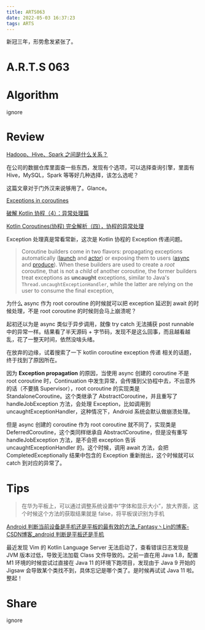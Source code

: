```yaml
---
title: ARTS063
date: 2022-05-03 16:37:23
tags: ARTS
---
```


新冠三年，形势愈发紧张了。

<!--more-->

# A.R.T.S 063

# Algorithm

ignore

# Review

[Hadoop、Hive、Spark 之间是什么关系？](https://cloud.tencent.com/developer/article/1042387)

在公司的数据仓库里面查一些东西，发现有个选项，可以选择查询引擎，里面有 Hive，MySQL，Spark 等等好几种选择，该怎么选呢？

这篇文章对于门外汉来说够用了。Glance。

[Exceptions in coroutines](https://medium.com/androiddevelopers/exceptions-in-coroutines-ce8da1ec060c)

[破解 Kotlin 协程（4）：异常处理篇](https://www.bennyhuo.com/2019/04/23/coroutine-exceptions/)

[Kotlin Coroutines(协程) 完全解析（四），协程的异常处理](https://johnnyshieh.me/posts/kotlin-coroutine-exception-handling/)

Exception 处理真是常看常新，这次是 Kotlin 协程的 Exception 传递问题。

> Coroutine builders come in two flavors: propagating exceptions automatically ([launch](https://kotlin.github.io/kotlinx.coroutines/kotlinx-coroutines-core/kotlinx.coroutines/launch.html) and [actor](https://kotlin.github.io/kotlinx.coroutines/kotlinx-coroutines-core/kotlinx.coroutines.channels/actor.html)) or exposing them to users ([async](https://kotlin.github.io/kotlinx.coroutines/kotlinx-coroutines-core/kotlinx.coroutines/async.html) and [produce](https://kotlin.github.io/kotlinx.coroutines/kotlinx-coroutines-core/kotlinx.coroutines.channels/produce.html)). When these builders are used to create a *root* coroutine, that is not a *child* of another coroutine, the former builders treat exceptions as **uncaught** exceptions, similar to Java's `Thread.uncaughtExceptionHandler`, while the latter are relying on the user to consume the final exception,
>

为什么 async 作为 root coroutine 的时候就可以把 exception 延迟到 await 的时候处理，不是 root coroutine 的时候则会马上崩溃呢？

起初还以为是 async 类似于异步调用，就像 try catch 无法捕获 post runnable 中的异常一样。结果看了半天源码 + 字节码，发现不是这么回事，而且越看越乱，花了一整天时间，依然没啥头绪。

在放弃的边缘，试着搜索了一下 kotlin coroutine exception 传递 相关的话题，终于找到了原因所在。

因为 **Exception propagation** 的原因，当使用 async 创建的 coroutine 不是 root coroutine 时，Continuation 中发生异常，会传播到父协程中去，不出意外的话（不要搞 Supervisor），root coroutine 的实现类是 StandaloneCoroutine。这个类继承了 AbstractCoroutine，并且重写了 handleJobException 方法，会处理 Exception，比如调用到 uncaughtExceptionHandler，这种情况下，Android 系统会默认做崩溃处理。

但是 async 创建的 coroutine 作为 root coroutine 就不同了，实现类是 DeferredCoroutine，这个类同样继承自 AbstractCoroutine，但是没有重写 handleJobException 方法，是不会把 exception 告诉 uncaughtExceptionHandler 的。这个时候，调用 await 方法，会把 CompletedExceptionally 结果中包含的 Exception 重新抛出，这个时候就可以 catch 到对应的异常了。

# Tips

> 在华为平板上，可以通过调整系统设置中“字体和显示大小”，放大界面，这个时候这个方法的获取结果就是 false，将平板误识别为手机
> 

[Android 判断当前设备是手机还是平板的最有效的方法_Fantasy丶Lin的博客-CSDN博客_android 判断是平板还是手机](https://blog.csdn.net/fantasy_lin_/article/details/111828002)

最近发现 Vim 的 Kotlin Language Server 无法启动了，查看错误日志发现是 JVM 版本过低，导致无法加载 Class 文件导致的。之前一直在用 Java 1.8，配置 M1 环境的时候尝试过直接在 Java 11 的环境下跑项目，发现由于 Java 9 开始的 Jigsaw 会导致某个类找不到，具体忘记是哪个类了。是时候再试试 Java 11 啦。整起！

# Share

ignore

